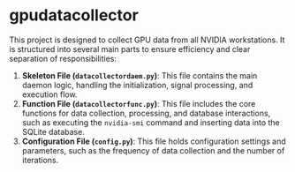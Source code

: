 # gpudatacollector

This project is designed to collect GPU data from all NVIDIA workstations. It is structured into several main parts to ensure efficiency and clear separation of responsibilities:

1. **Skeleton File (`datacollectordaem.py`)**: This file contains the main daemon logic, handling the initialization, signal processing, and execution flow.
2. **Function File (`datacollectorfunc.py`)**: This file includes the core functions for data collection, processing, and database interactions, such as executing the `nvidia-smi` command and inserting data into the SQLite database.
3. **Configuration File (`config.py`)**: This file holds configuration settings and parameters, such as the frequency of data collection and the number of iterations.


